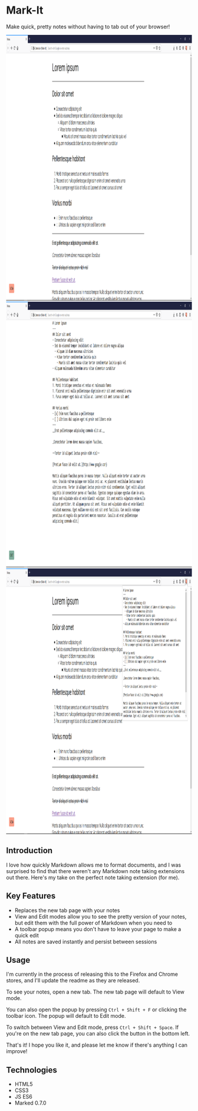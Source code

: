 # Mark-It
Make quick, pretty notes without having to tab out of your browser!

<img src="/screenshots/viewMode.PNG" width="1280" height="720">

<img src="/screenshots/editMode.PNG" width="1280" height="720">

<img src="/screenshots/popup.PNG" width="1280" height="720">

## Introduction
I love how quickly Markdown allows me to format documents, and I was surprised to find that there weren't any Markdown note taking extensions out there. Here's my take on the perfect note taking extension (for me).

## Key Features
- Replaces the new tab page with your notes
- View and Edit modes allow you to see the pretty version of your notes, but edit them with the full power of Markdown when you need to
- A toolbar popup means you don't have to leave your page to make a quick edit
- All notes are saved instantly and persist between sessions

## Usage
I'm currently in the process of releasing this to the Firefox and Chrome stores, and I'll update the readme as they are released.

To see your notes, open a new tab. The new tab page will default to View mode.

You can also open the popup by pressing `Ctrl + Shift + F` or clicking the toolbar icon. The popup will default to Edit mode.

To switch between View and Edit mode, press `Ctrl + Shift + Space`. If you're on the new tab page, you can also click the button in the bottom left.

That's it! I hope you like it, and please let me know if there's anything I can improve!

## Technologies
- HTML5
- CSS3
- JS ES6
- Marked 0.7.0